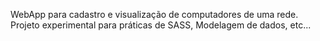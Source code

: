 WebApp para cadastro e visualização de computadores de uma rede. Projeto experimental para práticas de SASS, Modelagem de dados, etc...
